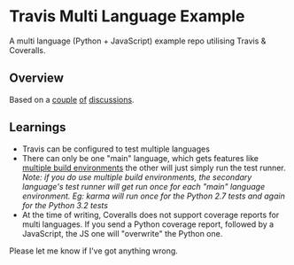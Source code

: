 # Travis Multi Language Example

A multi language (Python + JavaScript) example repo utilising Travis & Coveralls. 

## Overview

Based on a [couple](https://groups.google.com/forum/#!topic/travis-ci/3pzCgvxWZAo) [of](http://stackoverflow.com/questions/18456611/is-it-possible-to-set-up-travis-to-run-tests-for-several-languages) [discussions](https://groups.google.com/forum/#!topic/travis-ci/l8DIsdRt5P4).

## Learnings

* Travis can be configured to test multiple languages
* There can only be one "main" language, which gets features like [multiple build environments](http://docs.travis-ci.com/user/languages/python/) the other will just simply run the test runner. *Note: if you do use multiple build environments, the secondary language's test runner will get run once for each "main" language environment. Eg: karma will run once for the Python 2.7 tests and again for the Python 3.2 tests*
* At the time of writing, Coveralls does not support coverage reports for multi languages. If you send a Python coverage report, followed by a JavaScript, the JS one will "overwrite" the Python one.

Please let me know if I've got anything wrong.
